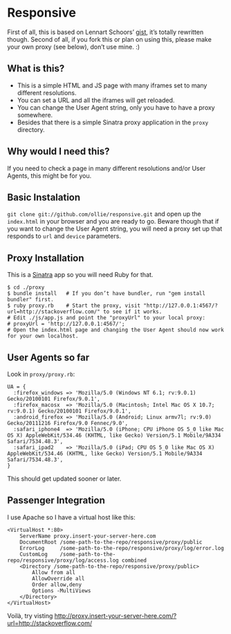 # Responsive
First of all, this is based on Lennart Schoors’ [gist](https://gist.github.com/1685127), it’s totally rewritten though.
Second of all, if you fork this or plan on using this, please make your own proxy (see below), don’t use mine. :)

## What is this?
* This is a simple HTML and JS page with many iframes set to many different resolutions.
* You can set a URL and all the iframes will get reloaded.
* You can change the User Agent string, only you have to have a proxy somewhere.
* Besides that there is a simple Sinatra proxy application in the `proxy` directory.

## Why would I need this?
If you need to check a page in many different resolutions and/or User Agents, this might be for you.

## Basic Instalation
`git clone git://github.com/ollie/responsive.git` and open up the `index.html` in your browser and you are ready to go. Beware though that if you want to change the User Agent string, you will need a proxy set up that responds to `url` and `device` parameters.

## Proxy Installation
This is a [Sinatra](http://www.sinatrarb.com/) app so you will need Ruby for that.

    $ cd ./proxy
    $ bundle install   # If you don’t have bundler, run "gem install bundler" first.
    $ ruby proxy.rb    # Start the proxy, visit "http://127.0.0.1:4567/?url=http://stackoverflow.com/" to see if it works.
    # Edit ./js/app.js and point the "proxyUrl" to your local proxy:
    # proxyUrl = 'http://127.0.0.1:4567/';
    # Open the index.html page and changing the User Agent should now work for your own localhost.

## User Agents so far
Look in `proxy/proxy.rb`:

    UA = {
      :firefox_windows => 'Mozilla/5.0 (Windows NT 6.1; rv:9.0.1) Gecko/20100101 Firefox/9.0.1',
      :firefox_macosx  => 'Mozilla/5.0 (Macintosh; Intel Mac OS X 10.7; rv:9.0.1) Gecko/20100101 Firefox/9.0.1',
      :android_firefox => 'Mozilla/5.0 (Android; Linux armv7l; rv:9.0) Gecko/20111216 Firefox/9.0 Fennec/9.0',
      :safari_iphone4  => 'Mozilla/5.0 (iPhone; CPU iPhone OS 5_0 like Mac OS X) AppleWebKit/534.46 (KHTML, like Gecko) Version/5.1 Mobile/9A334 Safari/7534.48.3',
      :safari_ipad2    => 'Mozilla/5.0 (iPad; CPU OS 5_0 like Mac OS X) AppleWebKit/534.46 (KHTML, like Gecko) Version/5.1 Mobile/9A334 Safari/7534.48.3',
    }

This should get updated sooner or later.

## Passenger Integration
I use Apache so I have a virtual host like this:

    <VirtualHost *:80>
        ServerName proxy.insert-your-server-here.com
        DocumentRoot /some-path-to-the-repo/responsive/proxy/public
        ErrorLog     /some-path-to-the-repo/responsive/proxy/log/error.log
        CustomLog    /some-path-to-the-repo/responsive/proxy/log/access.log combined
        <Directory /some-path-to-the-repo/responsive/proxy/public>
            Allow from all
            AllowOverride all
            Order allow,deny
            Options -MultiViews
        </Directory>
    </VirtualHost>

Voilà, try visting http://proxy.insert-your-server-here.com/?url=http://stackoverflow.com/